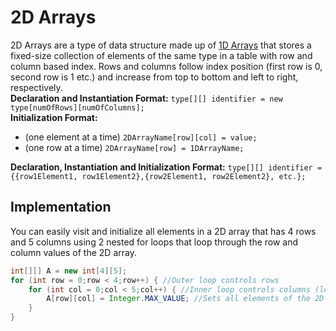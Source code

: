 # 2D Arrays
2D Arrays are a type of data structure made up of [1D Arrays](https://github.com/danielzyy/Programming-Notes/blob/master/Data%20Structures/1D%20Arrays%20and%20Arrays%20Class.md) that stores a fixed-size collection of elements of the same type in a table with row and column based index. Rows and columns follow index position (first row is 0, second row is 1 etc.) and increase from top to bottom and left to right, respectively.\
**Declaration and Instantiation Format:** ```type[][] identifier = new type[numOfRows][numOfColumns];```\
**Initialization Format:**
* (one element at a time) ```2DArrayName[row][col] = value;```
* (one row at a time) ```2DArrayName[row] = 1DArrayName;```

**Declaration, Instantiation and Initialization Format:** ```type[][] identifier = {{row1Element1, row1Element2},{row2Element1, row2Element2}, etc.};```
## Implementation
You can easily visit and initialize all elements in a 2D array that has 4 rows and 5 columns using 2 nested for loops that loop through the row and column values of the 2D array.
```java 
int[][] A = new int[4][5];
for (int row = 0;row < 4;row++) { //Outer loop controls rows
	for (int col = 0;col < 5;col++) { //Inner loop controls columns (loops can be reversed depending on what the question asks for)
		A[row][col] = Integer.MAX_VALUE; //Sets all elements of the 2D array to Integer.MAX_VALUE
	}
}
```
